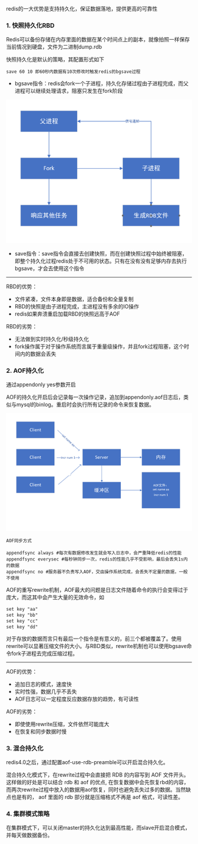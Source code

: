 redis的一大优势是支持持久化，保证数据落地，提供更高的可靠性

### 1. 快照持久化RBD

Redis可以备份存储在内存里面的数据在某个时间点上的副本，就像拍照一样保存当前情况到硬盘，文件为二进制dump.rdb

快照持久化是默认的策略，其配置形式如下

```
save 60 10 即60秒内数据有10次修改时触发redis的bgsave过程
```

- bgsave指令：redis会fork一个子进程，持久化存储过程由子进程完成，而父进程可以继续处理请求，阻塞只发生在fork阶段

![](./images/redis2.png)

- save指令：save指令会直接去创建快照，而在创建快照过程中始终被阻塞，即整个持久化过程redis处于不可用的状态。只有在没有没有足够内存去执行bgsave，才会去使用这个指令

---
RBD的优势：
 - 文件紧凑，文件本身即是数据，适合备份和全量复制
 - RBD的快照是由子进程完成，主进程没有多余的IO操作
 - redis如果奔溃重启加载RBD的快照远高于AOF
 
 RBD的劣势：
 - 无法做到实时持久化/秒级持久化
 - fork操作属于对于操作系统而言属于重量级操作，并且fork过程阻塞，这个时间内的数据会丢失
 
### 2. AOF持久化

通过appendonly yes参数开启

AOF的持久化开启后会记录每一次操作记录，追加到appendonly.aof日志后，类似与mysql的binlog。重启时会执行所有记录的命令来恢复数据。

![](./images/redis3.png)

````
AOF同步方式

appendfsync always #每次有数据修改发生就会写入日志中，会严重降低redis的性能
appendfsync everysec #每秒钟同步一次，redis的性能几乎不受影响，最后会丢失1s内的数据
appendfsync no #服务器不负责写入AOF，交由操作系统完成，会丢失不定量的数据，一般不使用
````

AOF的重写rewrite机制，AOF最大的问题是日志文件随着命令的执行会变得过于庞大，而这其中会产生大量的无效命令，如
````
set key "aa"
set key "bb"
set key "cc"
set key "dd"
````
对于存放的数据而言只有最后一个指令是有意义的，前三个都被覆盖了。使用rewrite可以显著压缩文件的大小。与RBD类似，rewrite机制也可以使用bgsave命令fork子进程去完成压缩过程。

---
AOF的优势：
- 追加日志的模式，速度快
- 实时性强，数据几乎不丢失
- AOF日志可以一定程度反应数据存放的趋势，有可读性

AOF的劣势：
- 即使使用rewrite压缩，文件依然可能庞大
- 在恢复和同步数据时慢

### 3. 混合持久化

redis4.0之后，通过配置aof-use-rdb-preamble可以开启混合持久化。

混合持久化模式下，在rewrite过程中会直接把 RDB 的内容写到 AOF 文件开头。这样做的好处是可以结合 rdb 和 aof 的优点, 在恢复数据中会先恢复rbd的内容，而两次rewrite过程中放入的数据用aof恢复，同时也避免丢失过多的数据。当然缺点也是有的， aof 里面的 rdb 部分就是压缩格式不再是 aof 格式，可读性差。

### 4. 集群模式策略

在集群模式下，可以关闭master的持久化达到最高性能，而slave开启混合模式，并每天做数据备份。